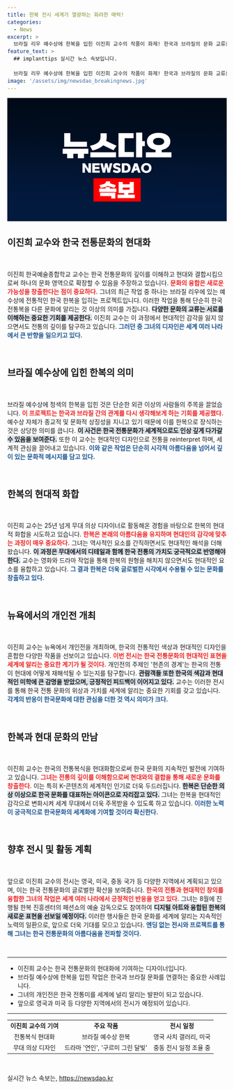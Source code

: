 ```yaml
---
title: 한복 전시 세계가 열광하는 화려한 매력!
categories:
  - News
excerpt: >
  브라질 리우 예수상에 한복을 입힌 이진희 교수의 작품이 화제! 한국과 브라질의 문화 교류를 symbol하는 이 프로젝트는 현지에서도 큰 반향을 불러일으키며 K-문화의 매력을 전 세계로 확산시키고 있다. 클릭해 더욱 알아보세요!
feature_text: >
  ## implanttips 실시간 뉴스 속보입니다.

  브라질 리우 예수상에 한복을 입힌 이진희 교수의 작품이 화제! 한국과 브라질의 문화 교류를 symbol하는 이 프로젝트는 현지에서도 큰 반향을 불러일으키며 K-문화의 매력을 전 세계로 확산시키고 있다. 클릭해 더욱 알아보세요!
image: '/assets/img/newsdao_breakingnews.jpg'
---
```


<p><img src="/assets/img/newsdao_breakingnews.jpg" alt="implanttips 속보" /></p>

<h2 data-ke-size="size26">이진희 교수와 한국 전통문화의 현대화</h2>

<p data-ke-size="size16">&nbsp;</p>

<p>이진희 한국예술종합학교 교수는 한국 전통문화의 깊이를 이해하고 현대와 결합시킴으로써 하나의 문화 영역으로 확장할 수 있음을 주장하고 있습니다. <b><span style="color: #ee2323;">문화의 융합은 새로운 가능성을 창출한다는 점이 중요하다.</span></b> 그녀의 최근 작업 중 하나는 브라질 리우에 있는 예수상에 전통적인 한국 한복을 입히는 프로젝트입니다. 이러한 작업을 통해 단순히 한국 전통복을 다른 문화에 알리는 것 이상의 의미를 가집니다. <b><span style="background-color: #21538527;">다양한 문화의 교류는 서로를 이해하는 중요한 기회를 제공한다.</span></b> 이진희 교수는 이 과정에서 현대적인 감각을 잃지 않으면서도 전통의 깊이를 탐구하고 있습니다. <b><span style="color: #1a5490;">그러던 중 그녀의 디자인은 세계 여러 나라에서 큰 반향을 일으키고 있다.</span></b></p>

<p data-ke-size="size16">&nbsp;</p>

<h2 data-ke-size="size26">브라질 예수상에 입힌 한복의 의미</h2>

<p data-ke-size="size16">&nbsp;</p>

<p>브라질 예수상에 청색의 한복을 입힌 것은 단순한 외관 이상의 사람들의 주목을 끌었습니다. <b><span style="color: #ee2323;">이 프로젝트는 한국과 브라질 간의 관계를 다시 생각해보게 하는 기회를 제공했다.</span></b> 예수상 자체가 종교적 및 문화적 상징성을 지니고 있기 때문에 이를 한복으로 장식하는 것은 상당한 의미를 큽니다. <b><span style="background-color: #21538527;">이 사건은 한국 전통문화가 세계적으로도 인상 깊게 다가갈 수 있음을 보여준다.</span></b> 또한 이 교수는 현대적인 디자인으로 전통을 reinterpret 하며, 세계적 관심을 끌어내고 있습니다. <b><span style="color: #1a5490;">이와 같은 작업은 단순히 시각적 아름다움을 넘어서 깊이 있는 문화적 메시지를 담고 있다.</span></b></p>

<p data-ke-size="size16">&nbsp;</p>

<h2 data-ke-size="size26">한복의 현대적 화합</h2>

<p data-ke-size="size16">&nbsp;</p>

<p>이진희 교수는 25년 넘게 무대 의상 디자이너로 활동해온 경험을 바탕으로 한복의 현대적 화합을 시도하고 있습니다. <b><span style="color: #ee2323;">한복은 본래의 아름다움을 유지하며 현대인의 감각에 맞추는 과정이 매우 중요하다.</span></b> 그녀는 역사적인 요소를 간직하면서도 현대적인 해석을 더해왔습니다. <b><span style="background-color: #21538527;">이 과정은 무대에서의 디테일과 함께 한국 전통의 가치도 궁극적으로 반영해야 한다.</span></b> 교수는 영화와 드라마 작업을 통해 한복의 원형을 해치지 않으면서도 현대적인 요소를 융합하고 있습니다. <b><span style="color: #1a5490;">그 결과 한복은 더욱 글로벌한 시각에서 수용될 수 있는 문화를 창출하고 있다.</span></b></p>

<p data-ke-size="size16">&nbsp;</p>

<h2 data-ke-size="size26">뉴욕에서의 개인전 개최</h2>

<p data-ke-size="size16">&nbsp;</p>

<p>이진희 교수는 뉴욕에서 개인전을 개최하며, 한국의 전통적인 색상과 현대적인 디자인을 혼합한 다양한 작품을 선보이고 있습니다. <b><span style="color: #ee2323;">이번 전시는 한국 전통문화의 현대적인 표현을 세계에 알리는 중요한 계기가 될 것이다.</span></b> 개인전의 주제인 '현존의 경계'는 한국의 전통이 현대에 어떻게 재해석될 수 있는지를 탐구합니다. <b><span style="background-color: #21538527;">관람객들 또한 한국의 색감과 현대적인 미학에 큰 감명을 받았으며, 긍정적인 피드백이 이어지고 있다.</span></b> 교수는 이러한 전시를 통해 한국 전통 문화의 위상과 가치를 세계에 알리는 중요한 기회를 갖고 있습니다. <b><span style="color: #1a5490;">각계의 반응이 한국문화에 대한 관심을 더한 것 역시 의미가 크다.</span></b></p>

<p data-ke-size="size16">&nbsp;</p>

<h2 data-ke-size="size26">한복과 현대 문화의 만남</h2>

<p data-ke-size="size16">&nbsp;</p>

<p>이진희 교수는 한국의 전통복식을 현대화함으로써 한국 문화의 지속적인 발전에 기여하고 있습니다. <b><span style="color: #ee2323;">그녀는 전통의 깊이를 이해함으로써 현대와의 결합을 통해 새로운 문화를 창출한다.</span></b> 이는 특히 K-콘텐츠의 세계적인 인기로 더욱 두드러집니다. <b><span style="background-color: #21538527;">한복은 단순한 의상 이상으로 한국 문화를 대표하는 아이콘으로 자리잡고 있다.</span></b> 그녀는 한복을 현대적인 감각으로 변화시켜 세계 무대에서 더욱 주목받을 수 있도록 하고 있습니다. <b><span style="color: #1a5490;">이러한 노력이 궁극적으로 한국문화의 세계화에 기여할 것이라 확신한다.</span></b></p>

<p data-ke-size="size16">&nbsp;</p>

<h2 data-ke-size="size26">향후 전시 및 활동 계획</h2>

<p data-ke-size="size16">&nbsp;</p>

<p>앞으로 이진희 교수의 전시는 영국, 미국, 중동 국가 등 다양한 지역에서 계획되고 있으며, 이는 한국 전통문화의 글로벌한 확산을 보여줍니다. <b><span style="color: #ee2323;">한국의 전통과 현대적인 창의를 융합한 그녀의 작업은 세계 여러 나라에서 긍정적인 반응을 얻고 있다.</span></b> 그녀는 8월에 진행될 한복 진흥센터의 패션쇼의 예술 감독으로도 참여하여 <b><span style="background-color: #21538527;">디지털 아트와 융합된 한복의 새로운 표현을 선보일 예정이다.</span></b> 이러한 행사들은 한국 문화를 세계에 알리는 지속적인 노력의 일환으로, 앞으로 더욱 기대를 모으고 있습니다. <b><span style="color: #1a5490;">엔딩 없는 전시와 프로젝트를 통해 그녀는 한국 전통문화의 아름다움을 전파할 것이다.</span></b></p>

<p data-ke-size="size16">&nbsp;</p>

<hr/>

<ul>
<li>이진희 교수는 한국 전통문화의 현대화에 기여하는 디자이너입니다.</li>
<li>브라질 예수상에 한복을 입힌 작업은 한국과 브라질 문화를 연결하는 중요한 사례입니다.</li>
<li>그녀의 개인전은 한국 전통미를 세계에 널리 알리는 발판이 되고 있습니다.</li>
<li>앞으로 영국과 미국 등 다양한 지역에서의 전시가 예정되어 있습니다.</li>
</ul>

<hr/>

<table>
<tr>
<td style="text-align: center; height: 17px;"><b>이진희 교수의 기여</b></td>
<td style="text-align: center; height: 17px;"><b>주요 작품</b></td>
<td style="text-align: center; height: 17px;"><b>전시 일정</b></td>
</tr>
<tr>
<td style="text-align: center; height: 17px;">전통복식 현대화</td>
<td style="text-align: center; height: 17px;">브라질 예수상 한복</td>
<td style="text-align: center; height: 17px;">영국 사치 갤러리, 미국</td>
</tr>
<tr>
<td style="text-align: center; height: 17px;">무대 의상 디자인</td>
<td style="text-align: center; height: 17px;">드라마 '연인', '구르미 그린 달빛'</td>
<td style="text-align: center; height: 17px;">중동 전시 일정 조율 중</td>
</tr>
</table>

<p data-ke-size="size16">&nbsp;</p>
실시간 뉴스 속보는, <a href="https://newsdao.kr" rel="dofollow">https://newsdao.kr</a>


